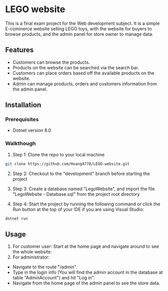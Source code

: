 # LEGO website

This is a final exam project for the Web development subject. It is a simple E-commerce website selling LEGO toys, with the website for buyers to browse products, and the admin panel for store owner to manage data.

## Features
- Customers can browse the products.
- Products on the website can be searched via the search bar.
- Customers can place orders based off the available products on the website.
- Admin can manage products, orders and customers information from the admin panel.

## Installation

### Prerequisites
- Dotnet version 8.0

### Walkthough
1. Step 1: Clone the repo to your local machine
```bash
git clone https://github.com/Hoang4778/LEGO-website.git
```

2. Step 2: Checkout to the "development" branch before starting the project

3. Step 3: Create a database named "LegoWebsite", and import the file "LegoWebsite - Database.sql" from the project root directory

4. Step 4: Start the project by running the following command or click the Run button at the top of your IDE if you are using Visual Studio:
```bash
dotnet run
```

## Usage
1. For customer user: Start at the home page and navigate around to see the whole website.
2. For administrator:
- Navigate to the route "/admin".
- Type in the login info (You will find the admin account in the database at table "AdminAccount") and hit "Log in".
- Navigate from the home page of the admin panel to see the store data.
